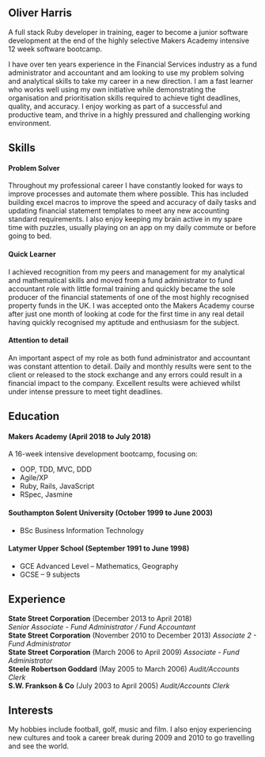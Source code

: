 ## Oliver Harris

A full stack Ruby developer in training, eager to become a junior software development at the end of the highly selective Makers Academy intensive 12 week software bootcamp.

I have over ten years experience in the Financial Services industry as a fund administrator and accountant and am looking to use my problem solving and analytical skills to take my career in a new direction.  I am a fast learner who works well using my own initiative while demonstrating the organisation and prioritisation skills required to achieve tight deadlines, quality, and accuracy.  I enjoy working as part of a successful and productive team, and thrive in a highly pressured and challenging working environment.

## Skills

#### Problem Solver

Throughout my professional career I have constantly looked for ways to improve processes and automate them where possible.  This has included building excel macros to improve the speed and accuracy of daily tasks and updating financial statement templates to meet any new accounting standard requirements.  I also enjoy keeping my brain active in my spare time with puzzles, usually playing on an app on my daily commute or before going to bed.

#### Quick Learner

I achieved recognition from my peers and management for my analytical and mathematical skills and moved from a fund administrator to fund accountant role with little formal training and quickly became the sole producer of the financial statements of one of the most highly recognised property funds in the UK.  I was accepted onto the Makers Academy course after just one month of looking at code for the first time in any real detail having quickly recognised my aptitude and enthusiasm for the subject.

#### Attention to detail

An important aspect of my role as both fund administrator and accountant was constant attention to detail.  Daily and monthly results were sent to the client or released to the stock exchange and any errors could result in a financial impact to the company.  Excellent results were achieved whilst under intense pressure to meet tight deadlines.

## Education

#### Makers Academy (April 2018 to July 2018)

A 16-week intensive development bootcamp, focusing on:

- OOP, TDD, MVC, DDD
- Agile/XP
- Ruby, Rails, JavaScript
- RSpec, Jasmine

#### Southampton Solent University (October 1999 to June 2003)

- BSc Business Information Technology

#### Latymer Upper School (September 1991 to June 1998)

- GCE Advanced Level – Mathematics, Geography
- GCSE – 9 subjects


## Experience

**State Street Corporation** (December 2013 to April 2018)   
*Senior Associate - Fund Administrator / Fund Accountant*  
**State Street Corporation** (November 2010 to December 2013)
*Associate 2 - Fund Administrator*  
**State Street Corporation** (March 2006 to April 2009)
*Associate - Fund Administrator*  
**Steele Robertson Goddard** (May 2005 to March 2006)
*Audit/Accounts Clerk*  
**S.W. Frankson & Co** (July 2003 to April 2005)
*Audit/Accounts Clerk*

## Interests

My hobbies include football, golf, music and film.  I also enjoy experiencing new cultures and took a career break during 2009 and 2010 to go travelling and see the world.
